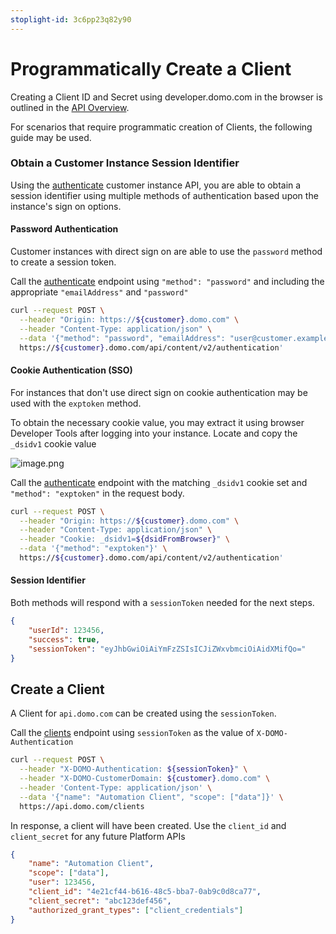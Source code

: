 ```yaml
---
stoplight-id: 3c6pp23q82y90
---
```


# Programmatically Create a Client

Creating a Client ID and Secret using developer.domo.com in the browser is outlined in the [API Overview](../../../docs/API-Reference/Domo-APIs/API-Authentication.yaml).

For scenarios that require programmatic creation of Clients, the following guide may be used.

### Obtain a Customer Instance Session Identifier

Using the [authenticate](Instance-Authentication.json/paths/~1api~1content~1v2~1authentication/post) customer instance API, you are able to obtain a session identifier using multiple methods of authentication based upon the instance's sign on options.

#### Password Authentication

Customer instances with direct sign on are able to use the `password` method to create a session token.

Call the [authenticate](Instance-Authentication.json/paths/~1api~1content~1v2~1authentication/post) endpoint using `"method": "password"` and including the appropriate `"emailAddress"` and `"password"`

```bash
curl --request POST \
  --header "Origin: https://${customer}.domo.com" \
  --header "Content-Type: application/json" \
  --data '{"method": "password", "emailAddress": "user@customer.example", "password": "hunter2"}' \
  https://${customer}.domo.com/api/content/v2/authentication'

```

#### Cookie Authentication (SSO)

For instances that don't use direct sign on cookie authentication may be used with the `exptoken` method.

To obtain the necessary cookie value, you may extract it using browser Developer Tools after logging into your instance.
Locate and copy the `_dsidv1` cookie value

![image.png](../../../assets/images/image-98.png)

Call the [authenticate](Instance-Authentication.json/paths/~1api~1content~1v2~1authentication/post) endpoint with the matching `_dsidv1` cookie set and `"method": "exptoken"` in the request body.

```bash
curl --request POST \
  --header "Origin: https://${customer}.domo.com" \
  --header "Content-Type: application/json" \
  --header "Cookie: _dsidv1=${dsidFromBrowser}" \
  --data '{"method": "exptoken"}' \
  https://${customer}.domo.com/api/content/v2/authentication'
```

#### Session Identifier

Both methods will respond with a `sessionToken` needed for the next steps.

```json
{
	"userId": 123456,
	"success": true,
	"sessionToken": "eyJhbGwiOiAiYmFzZSIsICJiZWxvbmciOiAidXMifQo="
}
```

## Create a Client

A Client for `api.domo.com` can be created using the `sessionToken`.

Call the [clients](Client-API.yaml/paths/~1clients/post) endpoint using `sessionToken` as the value of `X-DOMO-Authentication`

```bash
curl --request POST \
  --header "X-DOMO-Authentication: ${sessionToken}" \
  --header "X-DOMO-CustomerDomain: ${customer}.domo.com" \
  --header 'Content-Type: application/json' \
  --data '{"name": "Automation Client", "scope": ["data"]}' \
  https://api.domo.com/clients
```

In response, a client will have been created. Use the `client_id` and `client_secret` for any future Platform APIs

```json
{
	"name": "Automation Client",
	"scope": ["data"],
	"user": 123456,
	"client_id": "4e21cf44-b616-48c5-bba7-0ab9c0d8ca77",
	"client_secret": "abc123def456",
	"authorized_grant_types": ["client_credentials"]
}
```

